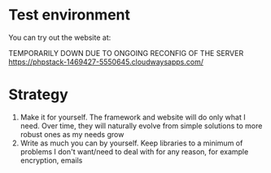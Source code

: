 # Test environment
You can try out the website at:

TEMPORARILY DOWN DUE TO ONGOING RECONFIG OF THE SERVER
https://phpstack-1469427-5550645.cloudwaysapps.com/

# Strategy
1. Make it for yourself. The framework and website will do only what I need. Over time, they will naturally evolve from simple solutions to more robust ones as my needs grow
2. Write as much you can by yourself. Keep libraries to a minimum of problems I don't want/need to deal with for any reason, for example encryption, emails
